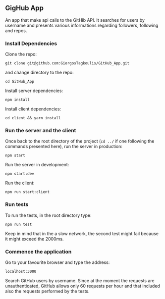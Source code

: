 ## GigHub App

An app that make api calls to the GitHib API. It searches for users by username and presents various informations regarding followers, following and repos.

### Install Dependencies

Clone the repo:

`git clone git@github.com:GiorgosTagkoulis/GitHub_App.git`

and change directory to the repo:

`cd GitHub_App`

Install server dependencies:

`npm install`

Install client dependencies:

`cd client && yarn install`

### Run the server and the client

Once back to the root directory of the project (`cd ../` if one following the commands presented here), run the server in production:

`npm start`

Run the server in development:

`npm start:dev`

Run the client:

`npm run start:client`

### Run tests

To run the tests, in the root directory type:

`npm run test`

Keep in mind that in the a slow network, the second test might fail because it might exceed the 2000ms.

### Commence the application

Go to your favourite browser and type the address:

`localhost:3000`

Search GitHub users by username. Since at the moment the requests are unauthenticated, GitHub allows only 60 requests per hour and that included also the requests performed by the tests.
